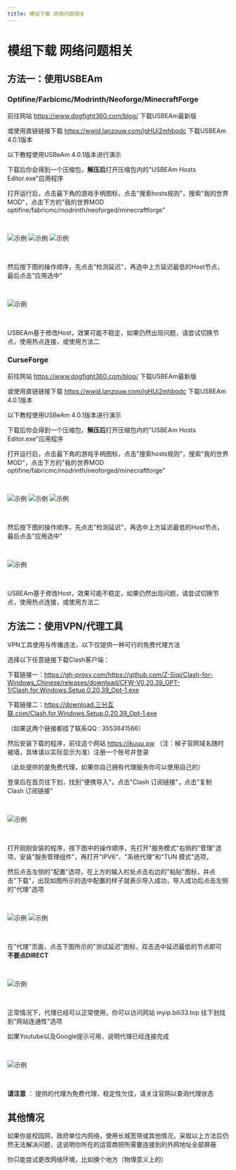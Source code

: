 ```yaml
---
title: 模组下载 网络问题相关
---
```


# 模组下载 网络问题相关

## 方法一：使用USBEAm 

<a id="1"></a>
### Optifine/Farbicmc/Modrinth/Neoforge/MinecraftForge

前往网站 https://www.dogfight360.com/blog/ 下载USBEAm最新版

或使用直链链接下载 https://wwid.lanzouw.com/igHUi2mhbqdc 下载USBEAm 4.0.1版本

以下教程使用USBeAm 4.0.1版本进行演示

下载后你会得到一个压缩包，**解压后**打开压缩包内的"USBEAm Hosts Editor.exe"应用程序

打开运行后，点击最下角的游戏手柄图标，点击"搜索hosts规则"，搜索"我的世界MOD"，点击下方的"我的世界MOD optifine/fabricmc/modrinth/neoforged/minecraftforge"

<br>

![示例](internet/1.png)
![示例](internet/2.png)
![示例](internet/10.png)

<br>

然后按下图的操作顺序，先点击"检测延迟"，再选中上方延迟最低的Host节点，最后点击"应用选中"

<br>

![示例](internet/11.png)

<br>

USBEAm基于修改Host，效果可能不稳定，如果仍然出现问题，请尝试切换节点，使用热点连接，或使用方法二

<a id="2"></a>
### CurseForge 

前往网站 https://www.dogfight360.com/blog/ 下载USBEAm最新版

或使用直链链接下载 https://wwid.lanzouw.com/igHUi2mhbqdc 下载USBEAm 4.0.1版本

以下教程使用USBeAm 4.0.1版本进行演示

下载后你会得到一个压缩包，**解压后**打开压缩包内的"USBEAm Hosts Editor.exe"应用程序

打开运行后，点击最下角的游戏手柄图标，点击"搜索hosts规则"，搜索"我的世界MOD"，点击下方的"我的世界MOD optifine/fabricmc/modrinth/neoforged/minecraftforge"

<br>

![示例](internet/1.png)
![示例](internet/2.png)
![示例](internet/12.png)

<br>

然后按下图的操作顺序，先点击"检测延迟"，再选中上方延迟最低的Host节点，最后点击"应用选中"

<br>

![示例](internet/13.png)

<br>

USBEAm基于修改Host，效果可能不稳定，如果仍然出现问题，请尝试切换节点，使用热点连接，或使用方法二

<a id="3"></a>
## 方法二：使用VPN/代理工具

VPN工具使用与传播违法，以下仅提供一种可行的免费代理方法

选择以下任意链接下载Clash客户端：

下载链接一：https://gh-proxy.com/https://github.com/Z-Siqi/Clash-for-Windows_Chinese/releases/download/CFW-V0.20.39_OPT-1/Clash.for.Windows.Setup.0.20.39_Opt-1.exe

下载链接二：https://download.三分互联.com/Clash.for.Windows.Setup.0.20.39_Opt-1.exe

（如果这两个链接都挂了联系QQ : 3553841566）

然后安装下载的程序，前往这个网站 https://ikuuu.pw （注：梯子官网域名随时被墙，具体请以实际显示为准）注册一个账号并登录

（此处提供的是免费代理，如果你自己拥有代理服务你可以使用自己的）

登录后在首页往下划，找到"便携导入"，点击"Clash 订阅链接"，点击"复制 Clash 订阅链接"

<br>

![示例](internet/5.png)

<br>

打开刚刚安装的程序，按下图中的操作顺序，先打开"服务模式"右侧的"管理"选项，安装"服务管理组件"，再打开"IPV6"、"系统代理"和"TUN 模式"选项，

然后点击左侧的"配置"选项，在上方的输入栏处点击右边的"粘贴"图标，并点击"下载"，出现如图所示的选中配置的样子就表示导入成功，导入成功后点击左侧的"代理"选项

<br>

![示例](internet/6.png)
![示例](internet/7.png)

<br>

在"代理"页面，点击下图所示的"测试延迟"图标，双击选中延迟最低的节点即可 **不要点DIRECT**

<br>

![示例](internet/8.png)

<br>

正常情况下，代理已经可以正常使用，你可以访问网站 myip.bili33.top 往下划找到"网站连通性"选项

如果Youtube以及Google提示可用，说明代理已经连接完成

<br>

![示例](internet/9.png)

<br>

**请注意** ： 提供的代理为免费代理，稳定性欠佳，请关注官网以查询代理状态

## 其他情况 

如果你是校园网，政府单位内网络，使用长城宽带或其他情况，采取以上方法后仍然无法解决问题，这说明你所在的运营商把所需要连接到的外网地址全部屏蔽

你只能尝试更改网络环境，比如换个地方（物理意义上的）